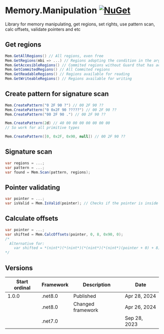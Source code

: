# Memory.Manipulation [![NuGet](https://img.shields.io/nuget/v/Yotic.Memory.Manipulation.svg)](https://www.nuget.org/packages/Yotic.Memory.Manipulation)

Library for memory manipulating, get regions, set rights, use pattern scan, calc offsets, validate pointers and etc

Get regions
------------------------------
```C#
Mem.GetAllRegions() // All regions, even free
Mem.GetRegions(mbi => ...) // Regions adopting the condition in the arguments
Mem.GetAccesibleRegions() // Commited regions without Guard that has access flags
Mem.GetCommitedRegions() // All Commited regions
Mem.GetReadableRegions() // Regions available for reading
Mem.GetWriteableRegions() // Regions available for writing
```

Create pattern for signature scan
------------------------------
```C#
Mem.CreatePattern("0 2F 90 ?") // 00 2F 90 ??
Mem.CreatePattern("0 0x2F 90 ?????") // 00 2F 90 ??
Mem.CreatePattern("00 2F 90 .") // 00 2F 90 ??

Mem.CreatePattern(2d) // 40 00 00 00 00 00 00 00
// So work for all primitive types

Mem.CreatePattern([0, 0x2F, 0x90, null]) // 00 2F 90 ??
```

Signature scan
------------------------------
```C#
var regions = ...;
var pattern = ...;
var found = Mem.Scan(pattern, regions);
```

Pointer validating
------------------------------
```C#
var pointer = ...;
var isValid = Mem.IsValid(pointer); // Checks if the pointer is inside the commited region
```

Calculate offsets
------------------------------
```C#
var pointer = ...;
var shifted = Mem.CalcOffsets(pointer, 0, 8, 0x90, 0);
/*
  Alternative for:
    var shifted = *(nint*)(*(nint*)(*(nint*)(*(nint*)(pointer + 0) + 8) + 0x90) + 0);
*/
```

Versions
------------------------------
| Start ordinal | Framework | Description                  | Date         |
| ---           | ---       | ---                          | ---          |
| 1.0.0         | .net8.0   | Published                    | Apr 28, 2024 |
|               | .net8.0   | Changed framework            | Apr 26, 2024 |
|               | .net7.0   |                              | Sep 28, 2023 |
